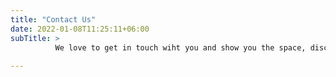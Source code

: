 ```yaml
---
title: "Contact Us"
date: 2022-01-08T11:25:11+06:00
subTitle: >
          We love to get in touch wiht you and show you the space, discuss various forms of collaboration, help you learn and grow and find a group of peers that can help you out in your gig.
          
---
```


